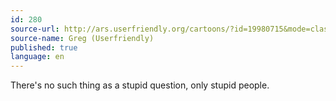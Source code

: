 ```yaml
---
id: 280
source-url: http://ars.userfriendly.org/cartoons/?id=19980715&mode=classic
source-name: Greg (Userfriendly)
published: true
language: en
---
```

There's no such thing as a stupid question, only stupid people.
